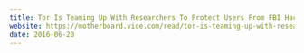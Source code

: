 ```yaml
---
title: ​Tor Is Teaming Up With Researchers To Protect Users From FBI Hacking
website: https://motherboard.vice.com/read/tor-is-teaming-up-with-researchers-to-protect-users-from-fbi-hacking
date: 2016-06-20
---
```


